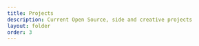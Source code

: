 ```yaml
---
title: Projects
description: Current Open Source, side and creative projects
layout: folder
order: 3
---
```

